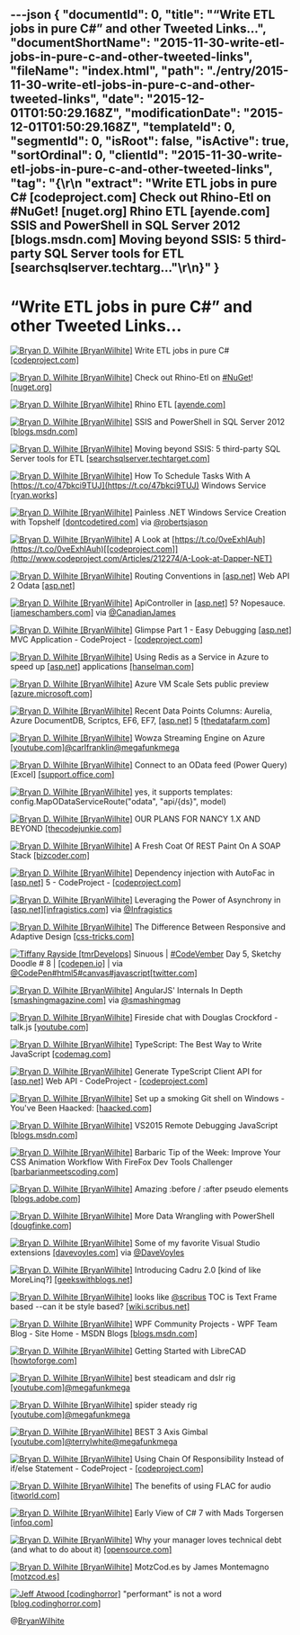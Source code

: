 ---json
{
  "documentId": 0,
  "title": "“Write ETL jobs in pure C#” and other Tweeted Links…",
  "documentShortName": "2015-11-30-write-etl-jobs-in-pure-c-and-other-tweeted-links",
  "fileName": "index.html",
  "path": "./entry/2015-11-30-write-etl-jobs-in-pure-c-and-other-tweeted-links",
  "date": "2015-12-01T01:50:29.168Z",
  "modificationDate": "2015-12-01T01:50:29.168Z",
  "templateId": 0,
  "segmentId": 0,
  "isRoot": false,
  "isActive": true,
  "sortOrdinal": 0,
  "clientId": "2015-11-30-write-etl-jobs-in-pure-c-and-other-tweeted-links",
  "tag": "{\r\n  \"extract\": \"Write ETL jobs in pure C# [codeproject.com]  Check out Rhino-Etl on #NuGet! [nuget.org]  Rhino ETL [ayende.com]  SSIS and PowerShell in SQL Server 2012 [blogs.msdn.com]  Moving beyond SSIS: 5 third-party SQL Server tools for ETL [searchsqlserver.techtarg...\"\r\n}"
}
---

# “Write ETL jobs in pure C#” and other Tweeted Links…

[<img alt="Bryan D. Wilhite [BryanWilhite]" src="https://songhay.blob.core.windows.net/shared-social-twitter/BryanWilhite.jpeg">](http://t.co/UNdqV0Z1zz "Bryan D. Wilhite [BryanWilhite]") Write ETL jobs in pure C# [[codeproject.com]](http://www.codeproject.com/Articles/34556/Write-ETL-jobs-in-pure-C)

[<img alt="Bryan D. Wilhite [BryanWilhite]" src="https://songhay.blob.core.windows.net/shared-social-twitter/BryanWilhite.jpeg">](http://t.co/UNdqV0Z1zz "Bryan D. Wilhite [BryanWilhite]") Check out Rhino-Etl on [#NuGet](http://search.twitter.com/search?q=%23NuGet)! [[nuget.org]](http://www.nuget.org/packages/Rhino-Etl/)

[<img alt="Bryan D. Wilhite [BryanWilhite]" src="https://songhay.blob.core.windows.net/shared-social-twitter/BryanWilhite.jpeg">](http://t.co/UNdqV0Z1zz "Bryan D. Wilhite [BryanWilhite]") Rhino ETL [[ayende.com]](http://ayende.com/blog/3102/rhino-etl-2-0)

[<img alt="Bryan D. Wilhite [BryanWilhite]" src="https://songhay.blob.core.windows.net/shared-social-twitter/BryanWilhite.jpeg">](http://t.co/UNdqV0Z1zz "Bryan D. Wilhite [BryanWilhite]") SSIS and PowerShell in SQL Server 2012 [[blogs.msdn.com]](http://blogs.msdn.com/b/mattm/archive/2011/11/17/ssis-and-powershell-in-sql-server-2012.aspx)

[<img alt="Bryan D. Wilhite [BryanWilhite]" src="https://songhay.blob.core.windows.net/shared-social-twitter/BryanWilhite.jpeg">](http://t.co/UNdqV0Z1zz "Bryan D. Wilhite [BryanWilhite]") Moving beyond SSIS: 5 third-party SQL Server tools for ETL [[searchsqlserver.techtarget.com]](http://searchsqlserver.techtarget.com/feature/Moving-beyond-SSIS-third-party-SQL-Server-tools-for-ETL)

[<img alt="Bryan D. Wilhite [BryanWilhite]" src="https://songhay.blob.core.windows.net/shared-social-twitter/BryanWilhite.jpeg">](http://t.co/UNdqV0Z1zz "Bryan D. Wilhite [BryanWilhite]") How To Schedule Tasks With A [https://t.co/47bkci9TUJ](https://t.co/47bkci9TUJ) Windows Service [[ryan.works]](http://ryan.works/articles/2013/10/19/how-to-schedule-tasks-with-a-quartz-net-windows-service)

[<img alt="Bryan D. Wilhite [BryanWilhite]" src="https://songhay.blob.core.windows.net/shared-social-twitter/BryanWilhite.jpeg">](http://t.co/UNdqV0Z1zz "Bryan D. Wilhite [BryanWilhite]") Painless .NET Windows Service Creation with Topshelf [[dontcodetired.com]](http://dontcodetired.com/blog/post/Painless-NET-Windows-Service-Creation-with-Topshelf.aspx) via [@robertsjason](http://twitter.com/robertsjason)

[<img alt="Bryan D. Wilhite [BryanWilhite]" src="https://songhay.blob.core.windows.net/shared-social-twitter/BryanWilhite.jpeg">](http://t.co/UNdqV0Z1zz "Bryan D. Wilhite [BryanWilhite]") A Look at [https://t.co/0veExhlAuh](https://t.co/0veExhlAuh)[[codeproject.com]](http://www.codeproject.com/Articles/212274/A-Look-at-Dapper-NET)

[<img alt="Bryan D. Wilhite [BryanWilhite]" src="https://songhay.blob.core.windows.net/shared-social-twitter/BryanWilhite.jpeg">](http://t.co/UNdqV0Z1zz "Bryan D. Wilhite [BryanWilhite]") Routing Conventions in [[asp.net]](http://www.asp.net/) Web API 2 Odata [[asp.net]](http://www.asp.net/web-api/overview/odata-support-in-aspnet-web-api/odata-routing-conventions)

[<img alt="Bryan D. Wilhite [BryanWilhite]" src="https://songhay.blob.core.windows.net/shared-social-twitter/BryanWilhite.jpeg">](http://t.co/UNdqV0Z1zz "Bryan D. Wilhite [BryanWilhite]") ApiController in [[asp.net]](http://www.asp.net/) 5? Nopesauce. [[jameschambers.com]](http://jameschambers.com/2015/11/apicontroller-in-asp-net-5-nopesauce/) via [@CanadianJames](http://twitter.com/CanadianJames)

[<img alt="Bryan D. Wilhite [BryanWilhite]" src="https://songhay.blob.core.windows.net/shared-social-twitter/BryanWilhite.jpeg">](http://t.co/UNdqV0Z1zz "Bryan D. Wilhite [BryanWilhite]") Glimpse Part 1 - Easy Debugging [[asp.net]](http://www.asp.net/) MVC Application - CodeProject - [[codeproject.com]](http://www.codeproject.com/Tips/1045511/Glimpse-Part-Easy-Debugging-ASP-Net-MVC-Applicat)

[<img alt="Bryan D. Wilhite [BryanWilhite]" src="https://songhay.blob.core.windows.net/shared-social-twitter/BryanWilhite.jpeg">](http://t.co/UNdqV0Z1zz "Bryan D. Wilhite [BryanWilhite]") Using Redis as a Service in Azure to speed up [[asp.net]](http://www.asp.net/) applications [[hanselman.com]](http://www.hanselman.com/blog/UsingRedisAsAServiceInAzureToSpeedUpASPNETApplications.aspx)

[<img alt="Bryan D. Wilhite [BryanWilhite]" src="https://songhay.blob.core.windows.net/shared-social-twitter/BryanWilhite.jpeg">](http://t.co/UNdqV0Z1zz "Bryan D. Wilhite [BryanWilhite]") Azure VM Scale Sets public preview [[azure.microsoft.com]](https://azure.microsoft.com/en-us/blog/azure-vm-scale-sets-public-preview/)

[<img alt="Bryan D. Wilhite [BryanWilhite]" src="https://songhay.blob.core.windows.net/shared-social-twitter/BryanWilhite.jpeg">](http://t.co/UNdqV0Z1zz "Bryan D. Wilhite [BryanWilhite]") Recent Data Points Columns: Aurelia, Azure DocumentDB, Scriptcs, EF6, EF7, [[asp.net]](http://www.asp.net/) 5 [[thedatafarm.com]](http://thedatafarm.com/data-access/recent-data-points-columns-aurelia-azure-documentdb-scriptcs-ef6-ef7-asp-net-5/#.VkPQz4pDLHc.twitter)

[<img alt="Bryan D. Wilhite [BryanWilhite]" src="https://songhay.blob.core.windows.net/shared-social-twitter/BryanWilhite.jpeg">](http://t.co/UNdqV0Z1zz "Bryan D. Wilhite [BryanWilhite]") Wowza Streaming Engine on Azure [[youtube.com]](https://www.youtube.com/watch?v=LbgC_bHGEaw)[@carlfranklin](http://twitter.com/carlfranklin)[@megafunkmega](http://twitter.com/megafunkmega)

[<img alt="Bryan D. Wilhite [BryanWilhite]" src="https://songhay.blob.core.windows.net/shared-social-twitter/BryanWilhite.jpeg">](http://t.co/UNdqV0Z1zz "Bryan D. Wilhite [BryanWilhite]") Connect to an OData feed (Power Query) [Excel] [[support.office.com]](https://support.office.com/en-us/article/Connect-to-an-OData-feed-Power-Query-4441a94d-9392-488a-a6a9-739b6d2ad500)

[<img alt="Bryan D. Wilhite [BryanWilhite]" src="https://songhay.blob.core.windows.net/shared-social-twitter/BryanWilhite.jpeg">](http://t.co/UNdqV0Z1zz "Bryan D. Wilhite [BryanWilhite]") yes, it supports templates: config.MapODataServiceRoute("odata", "api/{ds}", model)

[<img alt="Bryan D. Wilhite [BryanWilhite]" src="https://songhay.blob.core.windows.net/shared-social-twitter/BryanWilhite.jpeg">](http://t.co/UNdqV0Z1zz "Bryan D. Wilhite [BryanWilhite]") OUR PLANS FOR NANCY 1.X AND BEYOND [[thecodejunkie.com]](http://thecodejunkie.com/2015/11/08/our-plans-for-nancy-1-x-and-beyond/)

[<img alt="Bryan D. Wilhite [BryanWilhite]" src="https://songhay.blob.core.windows.net/shared-social-twitter/BryanWilhite.jpeg">](http://t.co/UNdqV0Z1zz "Bryan D. Wilhite [BryanWilhite]") A Fresh Coat Of REST Paint On A SOAP Stack [[bizcoder.com]](http://www.bizcoder.com/a-fresh-coat-of-rest-paint-on-a-soap-stack)

[<img alt="Bryan D. Wilhite [BryanWilhite]" src="https://songhay.blob.core.windows.net/shared-social-twitter/BryanWilhite.jpeg">](http://t.co/UNdqV0Z1zz "Bryan D. Wilhite [BryanWilhite]") Dependency injection with AutoFac in [[asp.net]](http://www.asp.net/) 5 - CodeProject - [[codeproject.com]](http://www.codeproject.com/Articles/1045612/Dependency-injection-with-AutoFac-in-ASP-NET)

[<img alt="Bryan D. Wilhite [BryanWilhite]" src="https://songhay.blob.core.windows.net/shared-social-twitter/BryanWilhite.jpeg">](http://t.co/UNdqV0Z1zz "Bryan D. Wilhite [BryanWilhite]") Leveraging the Power of Asynchrony in [[asp.net]](http://www.asp.net/)[[infragistics.com]](http://www.infragistics.com/community/blogs/brijmishra/archive/2015/10/28/leveraging-the-power-of-asynchrony-in-asp-net.aspx#.VkE-fj5oBXs.twitter) via [@Infragistics](http://twitter.com/Infragistics)

[<img alt="Bryan D. Wilhite [BryanWilhite]" src="https://songhay.blob.core.windows.net/shared-social-twitter/BryanWilhite.jpeg">](http://t.co/UNdqV0Z1zz "Bryan D. Wilhite [BryanWilhite]") The Difference Between Responsive and Adaptive Design [[css-tricks.com]](https://css-tricks.com/the-difference-between-responsive-and-adaptive-design/)

[<img alt="Tiffany Rayside [tmrDevelops]" src="https://songhay.blob.core.windows.net/shared-social-twitter/tmrDevelops.jpg">](http://t.co/Z0L3ntmUei "Tiffany Rayside [tmrDevelops]") Sinuous | [#CodeVember](http://search.twitter.com/search?q=%23CodeVember) Day 5, Sketchy Doodle # 8 | [[codepen.io]](http://codepen.io/tmrDevelops/pen/yYxVjy/) | via [@CodePen](http://twitter.com/CodePen)[#html5](http://search.twitter.com/search?q=%23html5)[#canvas](http://search.twitter.com/search?q=%23canvas)[#javascript](http://search.twitter.com/search?q=%23javascript)[[twitter.com]](https://twitter.com/tmrDevelops/status/662352203915595777/photo/1)

[<img alt="Bryan D. Wilhite [BryanWilhite]" src="https://songhay.blob.core.windows.net/shared-social-twitter/BryanWilhite.jpeg">](http://t.co/UNdqV0Z1zz "Bryan D. Wilhite [BryanWilhite]") AngularJS' Internals In Depth [[smashingmagazine.com]](http://www.smashingmagazine.com/2015/01/angularjs-internals-in-depth/) via [@smashingmag](http://twitter.com/smashingmag)

[<img alt="Bryan D. Wilhite [BryanWilhite]" src="https://songhay.blob.core.windows.net/shared-social-twitter/BryanWilhite.jpeg">](http://t.co/UNdqV0Z1zz "Bryan D. Wilhite [BryanWilhite]") Fireside chat with Douglas Crockford - talk.js [[youtube.com]](https://www.youtube.com/watch?v=GRzLGFpxPjY&feature=youtu.be)

[<img alt="Bryan D. Wilhite [BryanWilhite]" src="https://songhay.blob.core.windows.net/shared-social-twitter/BryanWilhite.jpeg">](http://t.co/UNdqV0Z1zz "Bryan D. Wilhite [BryanWilhite]") TypeScript: The Best Way to Write JavaScript [[codemag.com]](http://www.codemag.com/article/1511051)

[<img alt="Bryan D. Wilhite [BryanWilhite]" src="https://songhay.blob.core.windows.net/shared-social-twitter/BryanWilhite.jpeg">](http://t.co/UNdqV0Z1zz "Bryan D. Wilhite [BryanWilhite]") Generate TypeScript Client API for [[asp.net]](http://www.asp.net/) Web API - CodeProject - [[codeproject.com]](http://www.codeproject.com/Articles/1053601/Generate-TypeScript-Client-API-for-ASP-NET-Web-API)

[<img alt="Bryan D. Wilhite [BryanWilhite]" src="https://songhay.blob.core.windows.net/shared-social-twitter/BryanWilhite.jpeg">](http://t.co/UNdqV0Z1zz "Bryan D. Wilhite [BryanWilhite]") Set up a smoking Git shell on Windows - You've Been Haacked: [[haacked.com]](http://haacked.com/archive/2015/10/29/git-shell/)

[<img alt="Bryan D. Wilhite [BryanWilhite]" src="https://songhay.blob.core.windows.net/shared-social-twitter/BryanWilhite.jpeg">](http://t.co/UNdqV0Z1zz "Bryan D. Wilhite [BryanWilhite]") VS2015 Remote Debugging JavaScript [[blogs.msdn.com]](http://blogs.msdn.com/b/prakashpatel/archive/2015/10/23/vs2015-remote-debugging-javascript.aspx)

[<img alt="Bryan D. Wilhite [BryanWilhite]" src="https://songhay.blob.core.windows.net/shared-social-twitter/BryanWilhite.jpeg">](http://t.co/UNdqV0Z1zz "Bryan D. Wilhite [BryanWilhite]") Barbaric Tip of the Week: Improve Your CSS Animation Workflow With FireFox Dev Tools Challenger [[barbarianmeetscoding.com]](http://www.barbarianmeetscoding.com/blog/2015/11/11/barbaric-tip-of-the-week-improve-your-css-animation-workflow-with-firefox-dev-tools-challenger/)

[<img alt="Bryan D. Wilhite [BryanWilhite]" src="https://songhay.blob.core.windows.net/shared-social-twitter/BryanWilhite.jpeg">](http://t.co/UNdqV0Z1zz "Bryan D. Wilhite [BryanWilhite]") Amazing :before / :after pseudo elements [[blogs.adobe.com]](http://blogs.adobe.com/dreamweaver/2015/11/amazing-before-after-pseudo-elements.html)

[<img alt="Bryan D. Wilhite [BryanWilhite]" src="https://songhay.blob.core.windows.net/shared-social-twitter/BryanWilhite.jpeg">](http://t.co/UNdqV0Z1zz "Bryan D. Wilhite [BryanWilhite]") More Data Wrangling with PowerShell [[dougfinke.com]](http://dougfinke.com/blog/more-data-wrangling-with-powershell/)

[<img alt="Bryan D. Wilhite [BryanWilhite]" src="https://songhay.blob.core.windows.net/shared-social-twitter/BryanWilhite.jpeg">](http://t.co/UNdqV0Z1zz "Bryan D. Wilhite [BryanWilhite]") Some of my favorite Visual Studio extensions [[davevoyles.com]](http://www.davevoyles.com/some-of-my-favorite-visual-studio-extensions/) via [@DaveVoyles](http://twitter.com/DaveVoyles)

[<img alt="Bryan D. Wilhite [BryanWilhite]" src="https://songhay.blob.core.windows.net/shared-social-twitter/BryanWilhite.jpeg">](http://t.co/UNdqV0Z1zz "Bryan D. Wilhite [BryanWilhite]") Introducing Cadru 2.0 [kind of like MoreLinq?] [[geekswithblogs.net]](http://geekswithblogs.net/sdorman/archive/2015/11/10/introducing-cadru-2.0.aspx)

[<img alt="Bryan D. Wilhite [BryanWilhite]" src="https://songhay.blob.core.windows.net/shared-social-twitter/BryanWilhite.jpeg">](http://t.co/UNdqV0Z1zz "Bryan D. Wilhite [BryanWilhite]") looks like [@scribus](http://twitter.com/scribus) TOC is Text Frame based --can it be style based? [[wiki.scribus.net]](http://wiki.scribus.net/canvas/Creating_a_Table_of_Contents)

[<img alt="Bryan D. Wilhite [BryanWilhite]" src="https://songhay.blob.core.windows.net/shared-social-twitter/BryanWilhite.jpeg">](http://t.co/UNdqV0Z1zz "Bryan D. Wilhite [BryanWilhite]") WPF Community Projects - WPF Team Blog - Site Home - MSDN Blogs [[blogs.msdn.com]](http://blogs.msdn.com/b/wpf/archive/2015/10/29/wpf-community-projects.aspx?WT.mc_id=DX_MVP4025064)

[<img alt="Bryan D. Wilhite [BryanWilhite]" src="https://songhay.blob.core.windows.net/shared-social-twitter/BryanWilhite.jpeg">](http://t.co/UNdqV0Z1zz "Bryan D. Wilhite [BryanWilhite]") Getting Started with LibreCAD [[howtoforge.com]](https://www.howtoforge.com/tutorial/getting-started-with-librecad/)

[<img alt="Bryan D. Wilhite [BryanWilhite]" src="https://songhay.blob.core.windows.net/shared-social-twitter/BryanWilhite.jpeg">](http://t.co/UNdqV0Z1zz "Bryan D. Wilhite [BryanWilhite]") best steadicam and dslr rig [[youtube.com]](https://www.youtube.com/watch?v=c7bfNQn6MFw)[@megafunkmega](http://twitter.com/megafunkmega)

[<img alt="Bryan D. Wilhite [BryanWilhite]" src="https://songhay.blob.core.windows.net/shared-social-twitter/BryanWilhite.jpeg">](http://t.co/UNdqV0Z1zz "Bryan D. Wilhite [BryanWilhite]") spider steady rig [[youtube.com]](https://www.youtube.com/watch?v=pX07QYRBbdA)[@megafunkmega](http://twitter.com/megafunkmega)

[<img alt="Bryan D. Wilhite [BryanWilhite]" src="https://songhay.blob.core.windows.net/shared-social-twitter/BryanWilhite.jpeg">](http://t.co/UNdqV0Z1zz "Bryan D. Wilhite [BryanWilhite]") BEST 3 Axis Gimbal [[youtube.com]](https://www.youtube.com/watch?v=yoXqbCDbl8c)[@terrylwhite](http://twitter.com/terrylwhite)[@megafunkmega](http://twitter.com/megafunkmega)

[<img alt="Bryan D. Wilhite [BryanWilhite]" src="https://songhay.blob.core.windows.net/shared-social-twitter/BryanWilhite.jpeg">](http://t.co/UNdqV0Z1zz "Bryan D. Wilhite [BryanWilhite]") Using Chain Of Responsibility Instead of if/else Statement - CodeProject - [[codeproject.com]](http://www.codeproject.com/Articles/1047753/Using-Chain-Of-Responsibility-Instead-of-if-else-S)

[<img alt="Bryan D. Wilhite [BryanWilhite]" src="https://songhay.blob.core.windows.net/shared-social-twitter/BryanWilhite.jpeg">](http://t.co/UNdqV0Z1zz "Bryan D. Wilhite [BryanWilhite]") The benefits of using FLAC for audio [[itworld.com]](http://www.itworld.com/article/3003464/linux/the-benefits-of-using-flac-for-audio.html)

[<img alt="Bryan D. Wilhite [BryanWilhite]" src="https://songhay.blob.core.windows.net/shared-social-twitter/BryanWilhite.jpeg">](http://t.co/UNdqV0Z1zz "Bryan D. Wilhite [BryanWilhite]") Early View of C# 7 with Mads Torgersen [[infoq.com]](http://www.infoq.com/news/2015/10/csharp-7-sneak-peek?utm_campaign=infoq_content&utm_source=infoq&utm_medium=feed&utm_term=global#.VkE9_-YeqTE.twitter)

[<img alt="Bryan D. Wilhite [BryanWilhite]" src="https://songhay.blob.core.windows.net/shared-social-twitter/BryanWilhite.jpeg">](http://t.co/UNdqV0Z1zz "Bryan D. Wilhite [BryanWilhite]") Why your manager loves technical debt (and what to do about it) [[opensource.com]](http://opensource.com/business/15/11/lisa15-interview-caskey-dickson-microsoft)

[<img alt="Bryan D. Wilhite [BryanWilhite]" src="https://songhay.blob.core.windows.net/shared-social-twitter/BryanWilhite.jpeg">](http://t.co/UNdqV0Z1zz "Bryan D. Wilhite [BryanWilhite]") MotzCod.es by James Montemagno [[motzcod.es]](http://motzcod.es/post/132113072227/how-to-deliver-a-great-technical-presentation)

[<img alt="Jeff Atwood [codinghorror]" src="https://songhay.blob.core.windows.net/shared-social-twitter/codinghorror.png">](http://t.co/rM9N1bQpLr "Jeff Atwood [codinghorror]") "performant" is not a word [[blog.codinghorror.com]](http://blog.codinghorror.com/canonicalization-not-just-for-popes/)

@[BryanWilhite](https://twitter.com/BryanWilhite)
